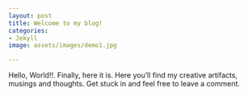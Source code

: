 ```yaml
---
layout: post
title: Welcome to my blog!
categories:
- Jekyll
image: assets/images/demo1.jpg

---
```

Hello, World!!. Finally, here it is. Here you’ll find my creative artifacts, musings and thoughts. Get stuck in and feel free to leave a comment.